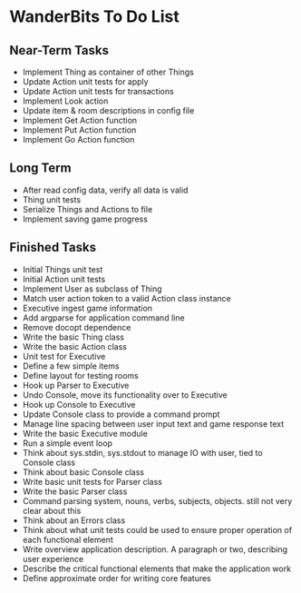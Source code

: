 
WanderBits To Do List
=====================

Near-Term Tasks
---------------
- Implement Thing as container of other Things
- Update Action unit tests for apply
- Update Action unit tests for transactions
- Implement Look action
- Update item & room descriptions in config file
- Implement Get Action function
- Implement Put Action function
- Implement Go Action function


Long Term
---------
- After read config data, verify all data is valid
- Thing unit tests
- Serialize Things and Actions to file
- Implement saving game progress


Finished Tasks
--------------
- Initial Things unit test
- Initial Action unit tests
- Implement User as subclass of Thing
- Match user action token to a valid Action class instance
- Executive ingest game information
- Add argparse for application command line
- Remove docopt dependence
- Write the basic Thing class
- Write the basic Action class
- Unit test for Executive
- Define a few simple items
- Define layout for testing rooms
- Hook up Parser to Executive
- Undo Console, move its functionality over to Executive
- Hook up Console to Executive
- Update Console class to provide a command prompt
- Manage line spacing between user input text and game response text
- Write the basic Executive module
- Run a simple event loop
- Think about sys.stdin, sys.stdout to manage IO with user, tied to Console class
- Think about basic Console class
- Write basic unit tests for Parser class
- Write the basic Parser class
- Command parsing system, nouns, verbs, subjects, objects.  still not very clear about this
- Think about an Errors class
- Think about what unit tests could be used to ensure proper operation of each functional element
- Write overview application description.  A paragraph or two, describing user experience
- Describe the critical functional elements that make the application work
- Define approximate order for writing core features
